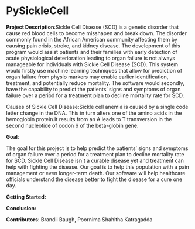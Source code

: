 # PySickleCell
**Project Description**:Sickle Cell Disease (SCD) is a genetic disorder that cause red blood cells to become misshapen and break down. The disorder commonly found in the African American community affecting them by causing pain crisis, stroke, and kidney disease. The development of this program would assist patients and their families with early detection of acute physiological deterioration leading to organ failure is not always manageable for individuals with Sickle Cell Disease (SCD). This system would firstly use machine learning techniques that allow for prediction of organ failure from physio markers may enable earlier identification, treatment, and potentially reduce mortality. The software would secondly, have the capability to predict the patients’ signs and symptoms of organ failure over a period for a treatment plan to decline mortality rate for SCD.

Causes of Sickle Cell Disease:Sickle cell anemia is caused by a single code letter change in the DNA. This in turn alters one of the amino acids in the hemoglobin protein.It results from an A leads to T transversion in the second nucleotide of codon 6 of the beta-globin gene.

**Goal**:

The goal for this project is to help predict the patients’ signs and symptoms of organ failure over a period for a treatment plan to decline mortality rate for SCD. Sickle Cell Disease isn`t a curable disease yet and treatment can help with fighting the disease. Our goal is to help this population with a pain management or even longer-term death. Our software will help healthcare officials understand the disease better to fight the disease for a cure one day.

**Getting Started:**


**Conclusion:**




**Contributors**: Brandii Baugh, Poornima Shahitha Katragadda
